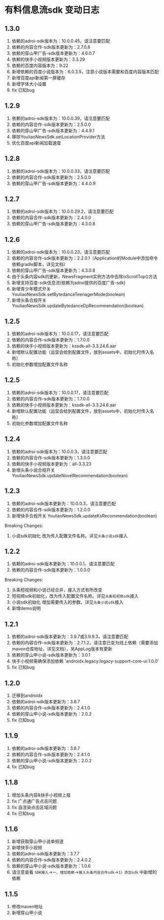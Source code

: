 # 有料信息流sdk 变动日志

## 1.3.0
1. 依赖的adroi-sdk版本为：10.0.0.45，请注意要匹配
2. 依赖的内容合作-sdk版本更新为：2.7.0.6
3. 依赖的穿山甲广告-sdk版本更新为：4.6.0.7
4. 依赖的快手小视频版本更新为：3.3.29
5. 依赖的百度内容版本为：9.22
6. 新增依赖的百度小说版本为：6.0.3.5，注意小说版本需要和百度内容版本匹配
7. 新增百度api新闻第一屏缓存
8. 新增字体大小设置
9. fix 已知bug

## 1.2.9
1. 依赖的adroi-sdk版本为：10.0.0.39，请注意要匹配
2. 依赖的内容合作-sdk版本更新为：2.5.0.0
3. 依赖的穿山甲广告-sdk版本更新为：4.4.9.1
4. 移除YouliaoNewsSdk.setLocationProvider方法
5. 优化百度api新闻加载速度

## 1.2.8
1. 依赖的adroi-sdk版本为：10.0.0.33，请注意要匹配
2. 依赖的内容合作-sdk版本更新为：2.5.0.0
3. 依赖的穿山甲广告-sdk版本更新为：4.4.0.9

## 1.2.7
1. 依赖的adroi-sdk版本为：10.0.0.29.2，请注意要匹配
2. 依赖的内容合作-sdk版本更新为：2.4.0.0
3. 依赖的穿山甲广告-sdk版本更新为：4.3.0.8

## 1.2.6
1. 依赖的adroi-sdk版本为：10.0.0.23，请注意要匹配
2. 依赖的内容合作-sdk版本更新为：2.2.0.1（Application的Module中添加命令依赖gradle脚本，详见文档）
3. 依赖的穿山甲广告-sdk版本更新为：4.3.0.8
4. 由于头条内容sdk的更新，NewsFragment实例方法中去除isScrollTop()方法  
5. 新增支持百度-sdk信息流(依赖为adroi提供的百度广告-sdk)
6. 新增青少年模式开关 YouliaoNewsSdk.setBytedanceTeenagerMode(boolean)
7. 新增头条合规开关 YouliaoNewsSdk.updateBytedanceDpRecommendation(boolean)

## 1.2.5
1. 依赖的adroi-sdk版本为：10.0.0.17，请注意要匹配
2. 依赖的内容合作-sdk版本更新为：1.7.0.0
3. 依赖的快手小视频版本更新为：kssdk-all-3.3.24.6.aar
4. 新增默认配置功能（运营会给到配置文件，放到assets中，初始化时传入名称）
5. 初始化参数增加配置文件名称
## 1.2.5
1. 依赖的adroi-sdk版本为：10.0.0.17，请注意要匹配
2. 依赖的内容合作-sdk版本更新为：1.7.0.0
3. 依赖的快手小视频版本更新为：kssdk-all-3.3.24.6.aar
4. 新增默认配置功能（运营会给到配置文件，放到assets中，初始化时传入名称）
5. 初始化参数增加配置文件名称
## 1.2.4
1. 依赖的adroi-sdk版本为：10.0.0.3，请注意要匹配
2. 依赖的内容合作-sdk版本更新为：1.3.0.0
3. 依赖的快手小视频版本更新为：all-3.3.23
4. 新增头条小说合规开关 YouliaoNewsSdk.updateNovelRecommendation(boolean)

## 1.2.3
1. 依赖的adroi-sdk版本更新为：10.0.0.3，请注意要匹配
2. 依赖的内容合作-sdk版本更新为：1.2.0.0
3. 新增快手合规开关 YouliaoNewsSdk.updateKsRecommendation(boolean)

Breaking Changes:
1. 小说sdk初始化 改为传入配置文件名称。详见`头条小说sdk`接入

## 1.2.2
1. 依赖的adroi-sdk版本更新为：10.0.0.1，请注意要匹配
2. 依赖的内容合作-sdk版本更新为：1.0.0.0

Breaking Changes:
1. 头条短视频和小说已经合并，接入方式有所改变
2. 短视频sdk初始化，改为传入配置文件名称。详见`头条短视频sdk`接入
3. 小说sdk初始化 增加需要传入的参数。详见`头条小说sdk`接入
4. 新增demo说明

## 1.2.1
1. 依赖的adroi-sdk版本更新为：3.9.7或3.9.9.3，请注意要匹配
2. 依赖的内容合作-sdk版本更新为：2.7.1.2，请注意已变为线上依赖（需要添加maven仓库地址，详见文档），另AppLog版本有更新
3. 依赖的穿山甲小说-sdk版本更新为：3.0.1
4. 快手小视频需确保添加依赖 'androidx.legacy:legacy-support-core-ui:1.0.0'
5. fix 已知bug

## 1.2.0
1. 迁移到androidx
2. 依赖的adroi-sdk版本更新为：3.8.7
3. 依赖的内容合作-sdk版本更新为：2.4.1.0
4. 依赖的穿山甲小说-sdk版本更新为：2.0.2
5. fix 已知bug

## 1.1.9
1. 依赖的adroi-sdk版本更新为：3.8.7
2. 依赖的内容合作-sdk版本更新为：2.4.1.0
3. 依赖的穿山甲小说-sdk版本更新为：2.0.2
4. fix 已知bug

## 1.1.8
1. 增加头条内容&快手小视频上报
2. fix 广点通广告点击问题
3. fix 自渲染点击区域问题
4. fix 已知bug

## 1.1.6
1. 新增获取穿山甲小说单频道
2. 新增快手小视频
3. 依赖的adroi-sdk版本更新为：3.7.7
4. 依赖的内容合作-sdk版本更新为：2.4.0.2
5. 依赖的穿山甲小说-sdk版本更新为：1.0.6
6. 请注意查看 `SDK接入`->`一、增加依赖`->`接入头条内容合作sdk`->`1）添加sdk` 中新增的依赖

## 1.1.5
1. 修改maven地址
2. 新增穿山甲小说
